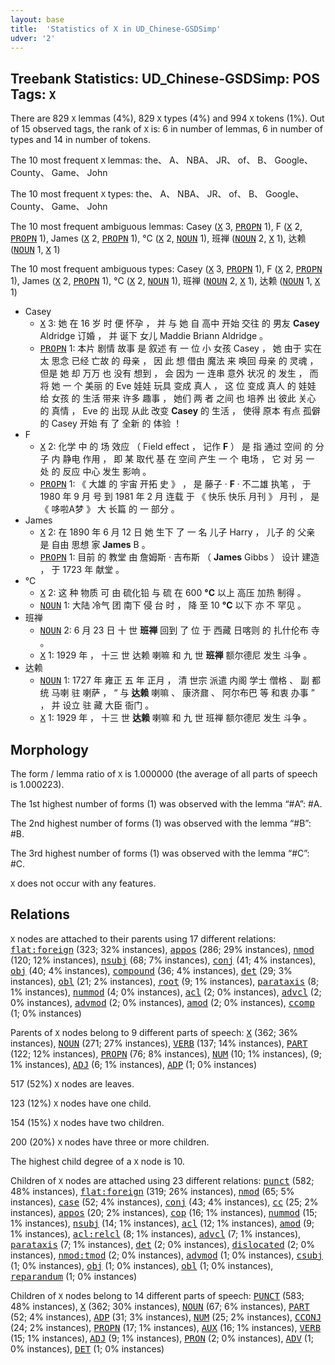 ```yaml
---
layout: base
title:  'Statistics of X in UD_Chinese-GSDSimp'
udver: '2'
---
```


## Treebank Statistics: UD_Chinese-GSDSimp: POS Tags: `X`

There are 829 `X` lemmas (4%), 829 `X` types (4%) and 994 `X` tokens (1%).
Out of 15 observed tags, the rank of `X` is: 6 in number of lemmas, 6 in number of types and 14 in number of tokens.

The 10 most frequent `X` lemmas: the、 A、 NBA、 JR、 of、 B、 Google、 County、 Game、 John

The 10 most frequent `X` types:  the、 A、 NBA、 JR、 of、 B、 Google、 County、 Game、 John

The 10 most frequent ambiguous lemmas: Casey (<tt><a href="zh_gsdsimp-pos-X.html">X</a></tt> 3, <tt><a href="zh_gsdsimp-pos-PROPN.html">PROPN</a></tt> 1), F (<tt><a href="zh_gsdsimp-pos-X.html">X</a></tt> 2, <tt><a href="zh_gsdsimp-pos-PROPN.html">PROPN</a></tt> 1), James (<tt><a href="zh_gsdsimp-pos-X.html">X</a></tt> 2, <tt><a href="zh_gsdsimp-pos-PROPN.html">PROPN</a></tt> 1), °C (<tt><a href="zh_gsdsimp-pos-X.html">X</a></tt> 2, <tt><a href="zh_gsdsimp-pos-NOUN.html">NOUN</a></tt> 1), 班禅 (<tt><a href="zh_gsdsimp-pos-NOUN.html">NOUN</a></tt> 2, <tt><a href="zh_gsdsimp-pos-X.html">X</a></tt> 1), 达赖 (<tt><a href="zh_gsdsimp-pos-NOUN.html">NOUN</a></tt> 1, <tt><a href="zh_gsdsimp-pos-X.html">X</a></tt> 1)

The 10 most frequent ambiguous types:  Casey (<tt><a href="zh_gsdsimp-pos-X.html">X</a></tt> 3, <tt><a href="zh_gsdsimp-pos-PROPN.html">PROPN</a></tt> 1), F (<tt><a href="zh_gsdsimp-pos-X.html">X</a></tt> 2, <tt><a href="zh_gsdsimp-pos-PROPN.html">PROPN</a></tt> 1), James (<tt><a href="zh_gsdsimp-pos-X.html">X</a></tt> 2, <tt><a href="zh_gsdsimp-pos-PROPN.html">PROPN</a></tt> 1), °C (<tt><a href="zh_gsdsimp-pos-X.html">X</a></tt> 2, <tt><a href="zh_gsdsimp-pos-NOUN.html">NOUN</a></tt> 1), 班禅 (<tt><a href="zh_gsdsimp-pos-NOUN.html">NOUN</a></tt> 2, <tt><a href="zh_gsdsimp-pos-X.html">X</a></tt> 1), 达赖 (<tt><a href="zh_gsdsimp-pos-NOUN.html">NOUN</a></tt> 1, <tt><a href="zh_gsdsimp-pos-X.html">X</a></tt> 1)


* Casey
  * <tt><a href="zh_gsdsimp-pos-X.html">X</a></tt> 3: 她 在 16 岁 时 便 怀孕 ， 并 与 她 自 高中 开始 交往 的 男友 <b>Casey</b> Aldridge 订婚 ， 并 诞下 女儿 Maddie Briann Aldridge 。
  * <tt><a href="zh_gsdsimp-pos-PROPN.html">PROPN</a></tt> 1: 本片 剧情 故事 是 叙述 有 一 位 小 女孩 Casey ， 她 由于 实在 太 思念 已经 亡故 的 母亲 ， 因 此 想 借由 魔法 来 唤回 母亲 的 灵魂 ， 但是 她 却 万万 也 没有 想到 ， 会 因为 一 连串 意外 状况 的 发生 ， 而 将 她 一 个 美丽 的 Eve 娃娃 玩具 变成 真人 ， 这 位 变成 真人 的 娃娃 给 女孩 的 生活 带来 许多 趣事 ， 她们 两 者 之间 也 培养 出 彼此 关心 的 真情 ， Eve 的 出现 从此 改变 <b>Casey</b> 的 生活 ， 使得 原本 有点 孤僻 的 Casey 开始 有 了 全新 的 体验 ！
* F
  * <tt><a href="zh_gsdsimp-pos-X.html">X</a></tt> 2: 化学 中 的 场 效应 （ Field effect ， 记作 <b>F</b> ） 是 指 通过 空间 的 分子 内 静电 作用 ， 即 某 取代 基 在 空间 产生 一 个 电场 ， 它 对 另 一 处 的 反应 中心 发生 影响 。
  * <tt><a href="zh_gsdsimp-pos-PROPN.html">PROPN</a></tt> 1: 《 大雄 的 宇宙 开拓 史 》 ， 是 藤子 · <b>F</b> · 不二雄 执笔 ， 于 1980 年 9 月 号 到 1981 年 2 月 连载 于 《 快乐 快乐 月刊 》 月刊 ， 是 《 哆啦A梦 》 大 长篇 的 一 部分 。
* James
  * <tt><a href="zh_gsdsimp-pos-X.html">X</a></tt> 2: 在 1890 年 6 月 12 日 她 生下 了 一 名 儿子 Harry ， 儿子 的 父亲 是 自由 思想 家 <b>James</b> B 。
  * <tt><a href="zh_gsdsimp-pos-PROPN.html">PROPN</a></tt> 1: 目前 的 教堂 由 詹姆斯 · 吉布斯 （ <b>James</b> Gibbs ） 设计 建造 ， 于 1723 年 献堂 。
* °C
  * <tt><a href="zh_gsdsimp-pos-X.html">X</a></tt> 2: 这 种 物质 可 由 硫化铅 与 硫 在 600 <b>°C</b> 以上 高压 加热 制得 。
  * <tt><a href="zh_gsdsimp-pos-NOUN.html">NOUN</a></tt> 1: 大陆 冷气 团 南下 侵 台 时 ， 降 至 10 <b>°C</b> 以下 亦 不 罕见 。
* 班禅
  * <tt><a href="zh_gsdsimp-pos-NOUN.html">NOUN</a></tt> 2: 6 月 23 日 十 世 <b>班禅</b> 回到 了 位 于 西藏 日喀则 的 扎什伦布 寺 。
  * <tt><a href="zh_gsdsimp-pos-X.html">X</a></tt> 1: 1929 年 ， 十三 世 达赖 喇嘛 和 九 世 <b>班禅</b> 额尔德尼 发生 斗争 。
* 达赖
  * <tt><a href="zh_gsdsimp-pos-NOUN.html">NOUN</a></tt> 1: 1727 年 雍正 五 年 正月 ， 清 世宗 派遣 内阁 学士 僧格 、 副 都统 马喇 驻 喇萨 ， “ 与 <b>达赖</b> 喇嘛 、 康济鼐 、 阿尔布巴 等 和衷 办事 ” ， 并 设立 驻 藏 大臣 衙门 。
  * <tt><a href="zh_gsdsimp-pos-X.html">X</a></tt> 1: 1929 年 ， 十三 世 <b>达赖</b> 喇嘛 和 九 世 班禅 额尔德尼 发生 斗争 。

## Morphology

The form / lemma ratio of `X` is 1.000000 (the average of all parts of speech is 1.000223).

The 1st highest number of forms (1) was observed with the lemma “#A”: #A.

The 2nd highest number of forms (1) was observed with the lemma “#B”: #B.

The 3rd highest number of forms (1) was observed with the lemma “#C”: #C.

`X` does not occur with any features.


## Relations

`X` nodes are attached to their parents using 17 different relations: <tt><a href="zh_gsdsimp-dep-flat-foreign.html">flat:foreign</a></tt> (323; 32% instances), <tt><a href="zh_gsdsimp-dep-appos.html">appos</a></tt> (286; 29% instances), <tt><a href="zh_gsdsimp-dep-nmod.html">nmod</a></tt> (120; 12% instances), <tt><a href="zh_gsdsimp-dep-nsubj.html">nsubj</a></tt> (68; 7% instances), <tt><a href="zh_gsdsimp-dep-conj.html">conj</a></tt> (41; 4% instances), <tt><a href="zh_gsdsimp-dep-obj.html">obj</a></tt> (40; 4% instances), <tt><a href="zh_gsdsimp-dep-compound.html">compound</a></tt> (36; 4% instances), <tt><a href="zh_gsdsimp-dep-det.html">det</a></tt> (29; 3% instances), <tt><a href="zh_gsdsimp-dep-obl.html">obl</a></tt> (21; 2% instances), <tt><a href="zh_gsdsimp-dep-root.html">root</a></tt> (9; 1% instances), <tt><a href="zh_gsdsimp-dep-parataxis.html">parataxis</a></tt> (8; 1% instances), <tt><a href="zh_gsdsimp-dep-nummod.html">nummod</a></tt> (4; 0% instances), <tt><a href="zh_gsdsimp-dep-acl.html">acl</a></tt> (2; 0% instances), <tt><a href="zh_gsdsimp-dep-advcl.html">advcl</a></tt> (2; 0% instances), <tt><a href="zh_gsdsimp-dep-advmod.html">advmod</a></tt> (2; 0% instances), <tt><a href="zh_gsdsimp-dep-amod.html">amod</a></tt> (2; 0% instances), <tt><a href="zh_gsdsimp-dep-ccomp.html">ccomp</a></tt> (1; 0% instances)

Parents of `X` nodes belong to 9 different parts of speech: <tt><a href="zh_gsdsimp-pos-X.html">X</a></tt> (362; 36% instances), <tt><a href="zh_gsdsimp-pos-NOUN.html">NOUN</a></tt> (271; 27% instances), <tt><a href="zh_gsdsimp-pos-VERB.html">VERB</a></tt> (137; 14% instances), <tt><a href="zh_gsdsimp-pos-PART.html">PART</a></tt> (122; 12% instances), <tt><a href="zh_gsdsimp-pos-PROPN.html">PROPN</a></tt> (76; 8% instances), <tt><a href="zh_gsdsimp-pos-NUM.html">NUM</a></tt> (10; 1% instances),  (9; 1% instances), <tt><a href="zh_gsdsimp-pos-ADJ.html">ADJ</a></tt> (6; 1% instances), <tt><a href="zh_gsdsimp-pos-ADP.html">ADP</a></tt> (1; 0% instances)

517 (52%) `X` nodes are leaves.

123 (12%) `X` nodes have one child.

154 (15%) `X` nodes have two children.

200 (20%) `X` nodes have three or more children.

The highest child degree of a `X` node is 10.

Children of `X` nodes are attached using 23 different relations: <tt><a href="zh_gsdsimp-dep-punct.html">punct</a></tt> (582; 48% instances), <tt><a href="zh_gsdsimp-dep-flat-foreign.html">flat:foreign</a></tt> (319; 26% instances), <tt><a href="zh_gsdsimp-dep-nmod.html">nmod</a></tt> (65; 5% instances), <tt><a href="zh_gsdsimp-dep-case.html">case</a></tt> (52; 4% instances), <tt><a href="zh_gsdsimp-dep-conj.html">conj</a></tt> (43; 4% instances), <tt><a href="zh_gsdsimp-dep-cc.html">cc</a></tt> (25; 2% instances), <tt><a href="zh_gsdsimp-dep-appos.html">appos</a></tt> (20; 2% instances), <tt><a href="zh_gsdsimp-dep-cop.html">cop</a></tt> (16; 1% instances), <tt><a href="zh_gsdsimp-dep-nummod.html">nummod</a></tt> (15; 1% instances), <tt><a href="zh_gsdsimp-dep-nsubj.html">nsubj</a></tt> (14; 1% instances), <tt><a href="zh_gsdsimp-dep-acl.html">acl</a></tt> (12; 1% instances), <tt><a href="zh_gsdsimp-dep-amod.html">amod</a></tt> (9; 1% instances), <tt><a href="zh_gsdsimp-dep-acl-relcl.html">acl:relcl</a></tt> (8; 1% instances), <tt><a href="zh_gsdsimp-dep-advcl.html">advcl</a></tt> (7; 1% instances), <tt><a href="zh_gsdsimp-dep-parataxis.html">parataxis</a></tt> (7; 1% instances), <tt><a href="zh_gsdsimp-dep-det.html">det</a></tt> (2; 0% instances), <tt><a href="zh_gsdsimp-dep-dislocated.html">dislocated</a></tt> (2; 0% instances), <tt><a href="zh_gsdsimp-dep-nmod-tmod.html">nmod:tmod</a></tt> (2; 0% instances), <tt><a href="zh_gsdsimp-dep-advmod.html">advmod</a></tt> (1; 0% instances), <tt><a href="zh_gsdsimp-dep-csubj.html">csubj</a></tt> (1; 0% instances), <tt><a href="zh_gsdsimp-dep-obj.html">obj</a></tt> (1; 0% instances), <tt><a href="zh_gsdsimp-dep-obl.html">obl</a></tt> (1; 0% instances), <tt><a href="zh_gsdsimp-dep-reparandum.html">reparandum</a></tt> (1; 0% instances)

Children of `X` nodes belong to 14 different parts of speech: <tt><a href="zh_gsdsimp-pos-PUNCT.html">PUNCT</a></tt> (583; 48% instances), <tt><a href="zh_gsdsimp-pos-X.html">X</a></tt> (362; 30% instances), <tt><a href="zh_gsdsimp-pos-NOUN.html">NOUN</a></tt> (67; 6% instances), <tt><a href="zh_gsdsimp-pos-PART.html">PART</a></tt> (52; 4% instances), <tt><a href="zh_gsdsimp-pos-ADP.html">ADP</a></tt> (31; 3% instances), <tt><a href="zh_gsdsimp-pos-NUM.html">NUM</a></tt> (25; 2% instances), <tt><a href="zh_gsdsimp-pos-CCONJ.html">CCONJ</a></tt> (24; 2% instances), <tt><a href="zh_gsdsimp-pos-PROPN.html">PROPN</a></tt> (17; 1% instances), <tt><a href="zh_gsdsimp-pos-AUX.html">AUX</a></tt> (16; 1% instances), <tt><a href="zh_gsdsimp-pos-VERB.html">VERB</a></tt> (15; 1% instances), <tt><a href="zh_gsdsimp-pos-ADJ.html">ADJ</a></tt> (9; 1% instances), <tt><a href="zh_gsdsimp-pos-PRON.html">PRON</a></tt> (2; 0% instances), <tt><a href="zh_gsdsimp-pos-ADV.html">ADV</a></tt> (1; 0% instances), <tt><a href="zh_gsdsimp-pos-DET.html">DET</a></tt> (1; 0% instances)

